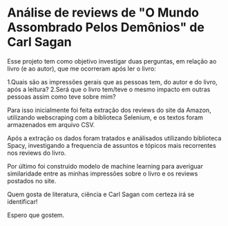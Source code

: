 # Análise de reviews de "O Mundo Assombrado Pelos Demônios" de Carl Sagan

Esse projeto tem como objetivo investigar duas perguntas, em relação ao livro (e ao autor), que me ocorreram após ler o livro:

1.Quais são as impressões gerais que as pessoas tem, do autor e do livro, após a leitura?
2.Será que o livro tem/teve o mesmo impacto em outras pessoas assim como teve sobre mim?

Para isso inicialmente foi feita extração dos reviews do site da Amazon, utilizando webscraping com a biblioteca Selenium, e os textos foram
armazenados em arquivo CSV.

Após a extração os dados foram tratados e análisados utilizando biblioteca Spacy, investigando a frequencia de assuntos e tópicos mais recorrentes 
nos reviews do livro.

Por último foi construido modelo de machine learning para averiguar similaridade entre as minhas impressões sobre o livro e os reviews postados no site.

Quem gosta de literatura, ciência e Carl Sagan com certeza irá se identificar!

Espero que gostem.
